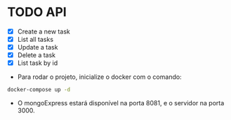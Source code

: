 # TODO API
- [x] Create a new task
- [x] List all tasks
- [x] Update a task
- [x] Delete a task
- [x] List task by id

- Para rodar o projeto, inicialize o docker com o comando:
```bash
docker-compose up -d
```

- O mongoExpress estará disponível na porta 8081, e o servidor na porta 3000.
